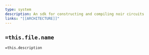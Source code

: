 ```yaml
---
type: system
description: An sdk for constructing and compiling noir circuits
links: "[[ARCHITECTURE]]"
---
```

## `=this.file.name`

`=this.description`